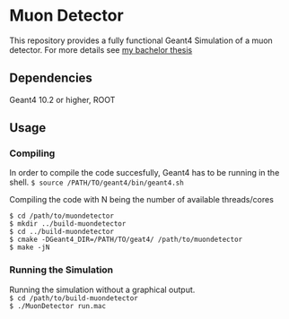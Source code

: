# Muon Detector
This repository provides a fully functional Geant4 Simulation of a muon detector. For more details see [my bachelor thesis](https://iktp.tu-dresden.de/IKTP/pub/16/Grubitz_Clemens_Bachelorarbeit.pdf)

## Dependencies
Geant4 10.2 or higher, ROOT

## Usage

### Compiling

In order to compile the code succesfully, Geant4 has to be running in the shell.
`$ source /PATH/TO/geant4/bin/geant4.sh`

Compiling the code with N being the number of available threads/cores  

`$ cd /path/to/muondetector`  
`$ mkdir ../build-muondetector`  
`$ cd ../build-muondetector`  
`$ cmake -DGeant4_DIR=/PATH/TO/geat4/ /path/to/muondetector`  
`$ make -jN`  

### Running the Simulation

Running the simulation without a graphical output.  
`$ cd /path/to/build-muondetector`  
`$ ./MuonDetector run.mac`  
